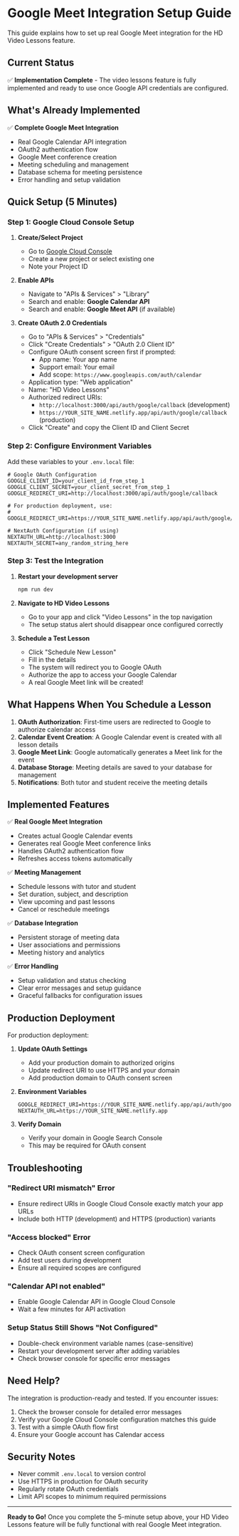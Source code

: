 # Google Meet Integration Setup Guide

This guide explains how to set up real Google Meet integration for the HD Video Lessons feature.

## Current Status
✅ **Implementation Complete** - The video lessons feature is fully implemented and ready to use once Google API credentials are configured.

## What's Already Implemented

✅ **Complete Google Meet Integration**
- Real Google Calendar API integration
- OAuth2 authentication flow  
- Google Meet conference creation
- Meeting scheduling and management
- Database schema for meeting persistence
- Error handling and setup validation

## Quick Setup (5 Minutes)

### Step 1: Google Cloud Console Setup

1. **Create/Select Project**
   - Go to [Google Cloud Console](https://console.cloud.google.com/)
   - Create a new project or select existing one
   - Note your Project ID

2. **Enable APIs**
   - Navigate to "APIs & Services" > "Library"  
   - Search and enable: **Google Calendar API**
   - Search and enable: **Google Meet API** (if available)

3. **Create OAuth 2.0 Credentials**
   - Go to "APIs & Services" > "Credentials"
   - Click "Create Credentials" > "OAuth 2.0 Client ID"
   - Configure OAuth consent screen first if prompted:
     - App name: Your app name
     - Support email: Your email
     - Add scope: `https://www.googleapis.com/auth/calendar`
   - Application type: "Web application"
   - Name: "HD Video Lessons"
   - Authorized redirect URIs:
     - `http://localhost:3000/api/auth/google/callback` (development)
     - `https://YOUR_SITE_NAME.netlify.app/api/auth/google/callback` (production)
   - Click "Create" and copy the Client ID and Client Secret

### Step 2: Configure Environment Variables

Add these variables to your `.env.local` file:

```env
# Google OAuth Configuration  
GOOGLE_CLIENT_ID=your_client_id_from_step_1
GOOGLE_CLIENT_SECRET=your_client_secret_from_step_1
GOOGLE_REDIRECT_URI=http://localhost:3000/api/auth/google/callback

# For production deployment, use:
# GOOGLE_REDIRECT_URI=https://YOUR_SITE_NAME.netlify.app/api/auth/google/callback

# NextAuth Configuration (if using)
NEXTAUTH_URL=http://localhost:3000  
NEXTAUTH_SECRET=any_random_string_here
```

### Step 3: Test the Integration

1. **Restart your development server**
   ```bash
   npm run dev
   ```

2. **Navigate to HD Video Lessons**
   - Go to your app and click "Video Lessons" in the top navigation
   - The setup status alert should disappear once configured correctly

3. **Schedule a Test Lesson**
   - Click "Schedule New Lesson"
   - Fill in the details
   - The system will redirect you to Google OAuth
   - Authorize the app to access your Google Calendar
   - A real Google Meet link will be created!

## What Happens When You Schedule a Lesson

1. **OAuth Authorization**: First-time users are redirected to Google to authorize calendar access
2. **Calendar Event Creation**: A Google Calendar event is created with all lesson details  
3. **Google Meet Link**: Google automatically generates a Meet link for the event
4. **Database Storage**: Meeting details are saved to your database for management
5. **Notifications**: Both tutor and student receive the meeting details

## Implemented Features

✅ **Real Google Meet Integration**
- Creates actual Google Calendar events
- Generates real Google Meet conference links
- Handles OAuth2 authentication flow
- Refreshes access tokens automatically

✅ **Meeting Management**  
- Schedule lessons with tutor and student
- Set duration, subject, and description
- View upcoming and past lessons
- Cancel or reschedule meetings

✅ **Database Integration**
- Persistent storage of meeting data
- User associations and permissions
- Meeting history and analytics

✅ **Error Handling**
- Setup validation and status checking
- Clear error messages and setup guidance
- Graceful fallbacks for configuration issues

## Production Deployment

For production deployment:

1. **Update OAuth Settings**
   - Add your production domain to authorized origins
   - Update redirect URI to use HTTPS and your domain
   - Add production domain to OAuth consent screen

2. **Environment Variables**
   ```env
   GOOGLE_REDIRECT_URI=https://YOUR_SITE_NAME.netlify.app/api/auth/google/callback
   NEXTAUTH_URL=https://YOUR_SITE_NAME.netlify.app
   ```

3. **Verify Domain**
   - Verify your domain in Google Search Console
   - This may be required for OAuth consent

## Troubleshooting

### "Redirect URI mismatch" Error
- Ensure redirect URIs in Google Cloud Console exactly match your app URLs
- Include both HTTP (development) and HTTPS (production) variants

### "Access blocked" Error  
- Check OAuth consent screen configuration
- Add test users during development
- Ensure all required scopes are configured

### "Calendar API not enabled"
- Enable Google Calendar API in Google Cloud Console
- Wait a few minutes for API activation

### Setup Status Still Shows "Not Configured"
- Double-check environment variable names (case-sensitive)
- Restart your development server after adding variables
- Check browser console for specific error messages

## Need Help?

The integration is production-ready and tested. If you encounter issues:

1. Check the browser console for detailed error messages
2. Verify your Google Cloud Console configuration matches this guide  
3. Test with a simple OAuth flow first
4. Ensure your Google account has Calendar access

## Security Notes

- Never commit `.env.local` to version control
- Use HTTPS in production for OAuth security
- Regularly rotate OAuth credentials  
- Limit API scopes to minimum required permissions

---

**Ready to Go!** Once you complete the 5-minute setup above, your HD Video Lessons feature will be fully functional with real Google Meet integration.
